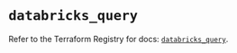 # `databricks_query`

Refer to the Terraform Registry for docs: [`databricks_query`](https://registry.terraform.io/providers/databricks/databricks/1.80.0/docs/resources/query).
